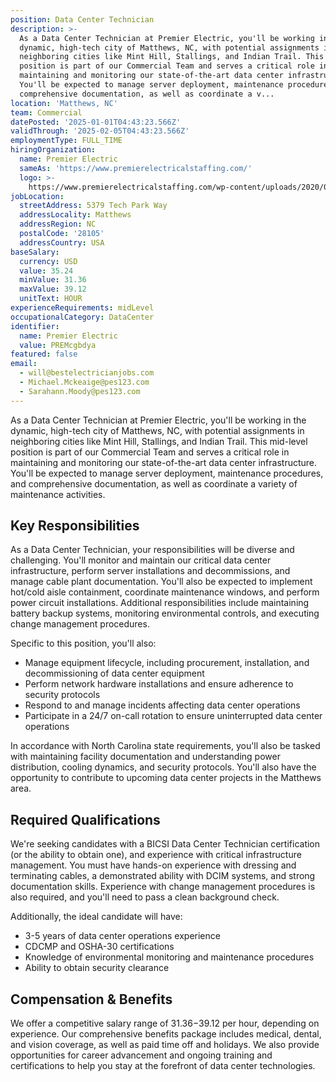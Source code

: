 ```yaml
---
position: Data Center Technician
description: >-
  As a Data Center Technician at Premier Electric, you'll be working in the
  dynamic, high-tech city of Matthews, NC, with potential assignments in
  neighboring cities like Mint Hill, Stallings, and Indian Trail. This mid-level
  position is part of our Commercial Team and serves a critical role in
  maintaining and monitoring our state-of-the-art data center infrastructure.
  You'll be expected to manage server deployment, maintenance procedures, and
  comprehensive documentation, as well as coordinate a v...
location: 'Matthews, NC'
team: Commercial
datePosted: '2025-01-01T04:43:23.566Z'
validThrough: '2025-02-05T04:43:23.566Z'
employmentType: FULL_TIME
hiringOrganization:
  name: Premier Electric
  sameAs: 'https://www.premierelectricalstaffing.com/'
  logo: >-
    https://www.premierelectricalstaffing.com/wp-content/uploads/2020/05/Premier-Electrical-Staffing-logo.png
jobLocation:
  streetAddress: 5379 Tech Park Way
  addressLocality: Matthews
  addressRegion: NC
  postalCode: '28105'
  addressCountry: USA
baseSalary:
  currency: USD
  value: 35.24
  minValue: 31.36
  maxValue: 39.12
  unitText: HOUR
experienceRequirements: midLevel
occupationalCategory: DataCenter
identifier:
  name: Premier Electric
  value: PREMcgbdya
featured: false
email:
  - will@bestelectricianjobs.com
  - Michael.Mckeaige@pes123.com
  - Sarahann.Moody@pes123.com
---
```




As a Data Center Technician at Premier Electric, you'll be working in the dynamic, high-tech city of Matthews, NC, with potential assignments in neighboring cities like Mint Hill, Stallings, and Indian Trail. This mid-level position is part of our Commercial Team and serves a critical role in maintaining and monitoring our state-of-the-art data center infrastructure. You'll be expected to manage server deployment, maintenance procedures, and comprehensive documentation, as well as coordinate a variety of maintenance activities. 

## Key Responsibilities
As a Data Center Technician, your responsibilities will be diverse and challenging. You'll monitor and maintain our critical data center infrastructure, perform server installations and decommissions, and manage cable plant documentation. You'll also be expected to implement hot/cold aisle containment, coordinate maintenance windows, and perform power circuit installations. Additional responsibilities include maintaining battery backup systems, monitoring environmental controls, and executing change management procedures. 

Specific to this position, you'll also:
- Manage equipment lifecycle, including procurement, installation, and decommissioning of data center equipment
- Perform network hardware installations and ensure adherence to security protocols
- Respond to and manage incidents affecting data center operations
- Participate in a 24/7 on-call rotation to ensure uninterrupted data center operations

In accordance with North Carolina state requirements, you'll also be tasked with maintaining facility documentation and understanding power distribution, cooling dynamics, and security protocols. You'll also have the opportunity to contribute to upcoming data center projects in the Matthews area.

## Required Qualifications
We're seeking candidates with a BICSI Data Center Technician certification (or the ability to obtain one), and experience with critical infrastructure management. You must have hands-on experience with dressing and terminating cables, a demonstrated ability with DCIM systems, and strong documentation skills. Experience with change management procedures is also required, and you'll need to pass a clean background check.

Additionally, the ideal candidate will have:
- 3-5 years of data center operations experience
- CDCMP and OSHA-30 certifications
- Knowledge of environmental monitoring and maintenance procedures
- Ability to obtain security clearance

## Compensation & Benefits
We offer a competitive salary range of $31.36-$39.12 per hour, depending on experience. Our comprehensive benefits package includes medical, dental, and vision coverage, as well as paid time off and holidays. We also provide opportunities for career advancement and ongoing training and certifications to help you stay at the forefront of data center technologies.